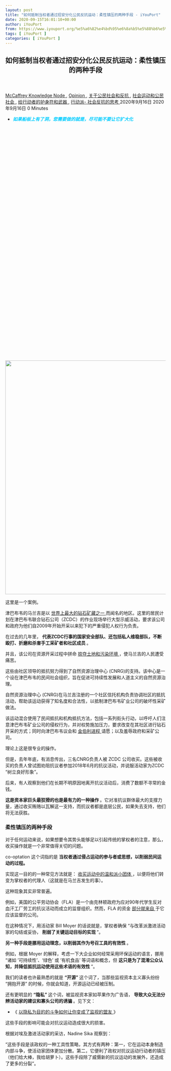 ```yaml
---
layout: post
title: "如何抵制当权者通过招安分化公民反抗运动：柔性镇压的两种手段 - iYouPort"
date: 2020-09-15T16:01:10+00:00
author: iYouPort
from: https://www.iyouport.org/%e5%a6%82%e4%bd%95%e6%8a%b5%e5%88%b6%e5%bd%93%e6%9d%83%e8%80%85%e9%80%9a%e8%bf%87%e6%8b%9b%e5%ae%89%e5%88%86%e5%8c%96%e5%85%ac%e6%b0%91%e5%8f%8d%e6%8a%97%e8%bf%90%e5%8a%a8%ef%bc%9a%e6%9f%94%e6%80%a7/
tags: [ iYouPort ]
categories: [ iYouPort ]
---
```


<article class="post-14356 post type-post status-publish format-standard has-post-thumbnail hentry category-knowledge-node category-opinion category-45 category-32 category-67 category-33 tag-activism tag-co-optation tag-protest tag-resist tag-social-movement tag-technique" id="post-14356">
 <header class="entry-header">
  <h1 class="entry-title">
   如何抵制当权者通过招安分化公民反抗运动：柔性镇压的两种手段
  </h1>
 </header>
 <div class="entry-meta">
  <span class="byline">
   <a href="https://www.iyouport.org/author/don-evans/" rel="author" title="由McCaffrey发布">
    McCaffrey
   </a>
  </span>
  <span class="cat-links">
   <a href="https://www.iyouport.org/category/knowledge-node/" rel="category tag">
    Knowledge Node
   </a>
   ,
   <a href="https://www.iyouport.org/category/opinion/" rel="category tag">
    Opinion
   </a>
   ,
   <a href="https://www.iyouport.org/category/%e5%85%b3%e4%ba%8e%e5%85%ac%e6%b0%91%e7%a4%be%e4%bc%9a%e5%92%8c%e5%8f%8d%e6%8a%97/" rel="category tag">
    关于公民社会和反抗
   </a>
   ,
   <a href="https://www.iyouport.org/category/%e7%a4%be%e4%bc%9a%e8%bf%90%e5%8a%a8%e5%92%8c%e5%85%ac%e6%b0%91%e7%a4%be%e4%bc%9a/" rel="category tag">
    社会运动和公民社会
   </a>
   ,
   <a href="https://www.iyouport.org/category/%e7%bb%99%e8%a1%8c%e5%8a%a8%e8%80%85%e7%9a%84%e6%8a%a4%e8%ba%ab%e7%ac%a6%e5%92%8c%e6%ad%a6%e5%99%a8/" rel="category tag">
    给行动者的护身符和武器
   </a>
   ,
   <a href="https://www.iyouport.org/category/%e8%a1%8c%e5%8a%a8%e6%b4%be-%e7%a4%be%e4%bc%9a%e5%8f%8d%e6%8a%97%e7%9a%84%e6%80%9d%e8%80%83/" rel="category tag">
    行动派- 社会反抗的思考
   </a>
  </span>
  <span class="published-on">
   <time class="entry-date published" datetime="2020-09-16T00:01:10+08:00">
    2020年9月16日
   </time>
   <time class="updated" datetime="2020-09-16T00:02:25+08:00">
    2020年9月16日
   </time>
  </span>
  <span class="word-count">
   0 Minutes
  </span>
 </div>
 <div class="entry-content">
  <ul>
   <li class="graf graf--p">
    <span style="color: #00ccff;">
     <em>
      <strong>
       如果船板上有了洞，您需要做的就是，尽可能不要让它扩大化
      </strong>
     </em>
    </span>
   </li>
  </ul>
  <p>
   <img alt="" class="aligncenter size-full wp-image-14357 jetpack-lazy-image" data-lazy-sizes="(max-width: 1100px) 100vw, 1100px" data-lazy-src="https://i0.wp.com/www.iyouport.org/wp-content/uploads/2020/06/0.jpg?resize=1100%2C733&amp;is-pending-load=1#038;ssl=1" data-lazy-srcset="https://i0.wp.com/www.iyouport.org/wp-content/uploads/2020/06/0.jpg?w=1280&amp;ssl=1 1280w, https://i0.wp.com/www.iyouport.org/wp-content/uploads/2020/06/0.jpg?resize=300%2C200&amp;ssl=1 300w, https://i0.wp.com/www.iyouport.org/wp-content/uploads/2020/06/0.jpg?resize=1024%2C682&amp;ssl=1 1024w, https://i0.wp.com/www.iyouport.org/wp-content/uploads/2020/06/0.jpg?resize=768%2C512&amp;ssl=1 768w, https://i0.wp.com/www.iyouport.org/wp-content/uploads/2020/06/0.jpg?resize=1100%2C733&amp;ssl=1 1100w, https://i0.wp.com/www.iyouport.org/wp-content/uploads/2020/06/0.jpg?resize=272%2C182&amp;ssl=1 272w" data-recalc-dims="1" height="733" src="https://i0.wp.com/www.iyouport.org/wp-content/uploads/2020/06/0.jpg?resize=1100%2C733&amp;ssl=1" srcset="data:image/gif;base64,R0lGODlhAQABAIAAAAAAAP///yH5BAEAAAAALAAAAAABAAEAAAIBRAA7" width="1100"/>
   <noscript>
    <img alt="" class="aligncenter size-full wp-image-14357" data-recalc-dims="1" height="733" sizes="(max-width: 1100px) 100vw, 1100px" src="https://i0.wp.com/www.iyouport.org/wp-content/uploads/2020/06/0.jpg?resize=1100%2C733&amp;ssl=1" srcset="https://i0.wp.com/www.iyouport.org/wp-content/uploads/2020/06/0.jpg?w=1280&amp;ssl=1 1280w, https://i0.wp.com/www.iyouport.org/wp-content/uploads/2020/06/0.jpg?resize=300%2C200&amp;ssl=1 300w, https://i0.wp.com/www.iyouport.org/wp-content/uploads/2020/06/0.jpg?resize=1024%2C682&amp;ssl=1 1024w, https://i0.wp.com/www.iyouport.org/wp-content/uploads/2020/06/0.jpg?resize=768%2C512&amp;ssl=1 768w, https://i0.wp.com/www.iyouport.org/wp-content/uploads/2020/06/0.jpg?resize=1100%2C733&amp;ssl=1 1100w, https://i0.wp.com/www.iyouport.org/wp-content/uploads/2020/06/0.jpg?resize=272%2C182&amp;ssl=1 272w" width="1100"/>
   </noscript>
  </p>
  <p class="graf graf--p">
   这里是一个案例。
  </p>
  <p class="graf graf--p">
   津巴布韦的马兰吉是以
   <a class="markup--anchor markup--p-anchor" data-href="https://edition.cnn.com/2012/03/15/business/zimbabwe-marange-diamond-field/index.html" href="https://edition.cnn.com/2012/03/15/business/zimbabwe-marange-diamond-field/index.html" rel="noopener noreferrer" target="_blank">
    世界上最大的钻石矿藏之一
   </a>
   而闻名的地区。这里的居民计划在津巴布韦联合钻石公司（ZCDC）的作业现场举行大型示威活动，要求该公司和政府为他们自2009年开始开采以来犯下的严重侵犯人权行为负责。
  </p>
  <p class="graf graf--p">
   在过去的几年里，
   <strong class="markup--strong markup--p-strong">
    代表ZCDC行事的国家安全部队、还包括私人维稳部队，不断殴打、折磨和杀害手工采矿者和社区成员
   </strong>
   。
  </p>
  <p class="graf graf--p">
   并且，该公司在资源开采过程中拼命
   <a class="markup--anchor markup--p-anchor" data-href="https://www.hrw.org/report/2010/06/21/deliberate-chaos/ongoing-human-rights-abuses-marange-diamond-fields-zimbabwe" href="https://www.hrw.org/report/2010/06/21/deliberate-chaos/ongoing-human-rights-abuses-marange-diamond-fields-zimbabwe" rel="noopener noreferrer" target="_blank">
    掠夺土地和污染环境
   </a>
   ，使马兰吉的人民遭受痛苦。
  </p>
  <p class="graf graf--p">
   这些由社区领导的抵抗努力得到了自然资源治理中心 (CNRG)的支持。该中心是一个设在津巴布韦的民间社会组织，旨在促进可持续性发展和人道主义的自然资源治理。
  </p>
  <p class="graf graf--p">
   自然资源治理中心 (CNRG)在马兰吉注册的一个社区信托机构负责协调社区的抵抗活动，帮助该运动获得了知名度和合法性，以抵制津巴布韦矿业公司的破坏性采矿做法。
  </p>
  <p class="graf graf--p">
   该运动混合使用了民间抵抗和机构抵抗方法，包括一系列街头行动，以呼吁人们注意津巴布韦矿业公司的侵权行为，并对权势施加压力，要求改变在其社区进行钻石开采的方式；同时向津巴布韦议会和
   <a class="markup--anchor markup--p-anchor" data-href="https://www.kimberleyprocess.com/en/zimbabwe-0" href="https://www.kimberleyprocess.com/en/zimbabwe-0" rel="noopener noreferrer" target="_blank">
    金伯利进程
   </a>
   请愿；以及羞辱政府和采矿公司。
  </p>
  <p class="graf graf--p">
   理论上这是很专业的操作。
  </p>
  <p class="graf graf--p">
   但是，去年年底，有消息传出，三名CNRG负责人被 ZCDC 公司收买。这些被收买的负责人曾试图劝阻抗议者参加2018年6月的抗议活动，并说服活动家为ZCDC “树立良好形象”。
  </p>
  <p class="graf graf--p">
   后来，有人观察到他们在长期不明原因地离开抗议活动后，消费了数额不寻常的金钱。
  </p>
  <p class="graf graf--p">
   <strong class="markup--strong markup--p-strong">
    这是资本家巨头最狡猾的也是最有力的一种操作
   </strong>
   。它对准抗议群体最大的支撑力量，通过收买贿赂以瓦解这一支持，而抗议者都是底层公民，如果失去支持，他们将无法获胜。
  </p>
  <h3 class="graf graf--p">
   <strong class="markup--strong markup--p-strong">
    柔性镇压的两种手段
   </strong>
  </h3>
  <p class="graf graf--p">
   对于任何运动来说，如果想要令其势头能够足以引起传统的掌权者的注意，那么，收买操作就是一个非常值得关切的问题。
  </p>
  <p class="graf graf--p">
   co-optation 这个词指的是
   <strong class="markup--strong markup--p-strong">
    当权者通过侵占运动的参与者或思想，以削弱民间运动的过程。
   </strong>
  </p>
  <p class="graf graf--p">
   实现这一目的的一种常见方法就是：
   <a class="markup--anchor markup--p-anchor" data-href="https://www.nonviolent-conflict.org/resource/doing-democracy-the-map-model-for-organizing-social-movements-2/" href="https://www.nonviolent-conflict.org/resource/doing-democracy-the-map-model-for-organizing-social-movements-2/" rel="noopener noreferrer" target="_blank">
    收买运动中的温和派小团体
   </a>
   ，以便将他们转变为掌权者的代理人（这就是在马兰吉发生的事）。
  </p>
  <p class="graf graf--p">
   这种现象其实非常普遍。
  </p>
  <p class="graf graf--p">
   例如，美国的公平劳动协会（FLA）是一个由克林顿政府为应对90年代学生反对血汗工厂劳工的抗议活动而成立的监督组织。然而，FLA 的资金
   <a class="markup--anchor markup--p-anchor" data-href="https://wagingnonviolence.org/2013/05/industrial-disasters-and-student-activism-an-overlooked-story/" href="https://wagingnonviolence.org/2013/05/industrial-disasters-and-student-activism-an-overlooked-story/" rel="noopener noreferrer" target="_blank">
    部分就来自
   </a>
   于它应该监督的公司。
  </p>
  <p class="graf graf--p">
   在这种情况下，用活动家 Bill Moyer 的话说就是，掌权者确保 “与改革派激进活动家的勾结或妥协，
   <strong class="markup--strong markup--p-strong">
    削弱了关键运动目标的实现
   </strong>
   ”。
  </p>
  <p class="graf graf--p">
   <strong class="markup--strong markup--p-strong">
    另一种手段是挪用运动理念，以削弱其作为号召工具的有效性
   </strong>
   。
  </p>
  <p class="graf graf--p">
   例如，根据 Moyer 的解释，考虑一下大企业如何经常采用环保运动的语言，挪用 “诸如 ‘可持续性’、‘绿色’ 或 ‘有机食品’ 等词语和概念，但
   <strong class="markup--strong markup--p-strong">
    这只是为了混淆公众认知，并降低抵抗运动使用这些术语的有效性
   </strong>
   ”。
  </p>
  <p class="graf graf--p">
   我们的读者也许最熟悉的就是
   <strong class="markup--strong markup--p-strong">
    “开源”
   </strong>
   这个词了，当那些监视资本主义寡头纷纷 “拥抱开源” 的时候，你就会知道，开源运动已经被压制。
  </p>
  <p class="graf graf--p">
   还有更明显的
   <strong class="markup--strong markup--p-strong">
    “隐私”
   </strong>
   这个词，被监视资本家如苹果作为广告语，
   <strong class="markup--strong markup--p-strong">
    导致大众无法分辨活动家的建议和寡头公司的诱骗
   </strong>
   。见下文：
  </p>
  <ul class="postList">
   <li class="graf graf--li">
    《
    <a class="markup--anchor markup--li-anchor" data-href="https://www.iyouport.org/%e4%bb%a5%e9%9a%90%e7%a7%81%e4%b8%ba%e7%9b%ae%e7%9a%84%e7%9a%84%e6%96%97%e4%ba%89%e5%a6%82%e4%bd%95%e8%ae%a9%e4%bd%a0%e5%8f%98%e6%88%90%e4%ba%86%e7%9b%91%e8%a7%86%e7%9a%84%e7%9b%9f%e5%8f%8b/" href="https://www.iyouport.org/%e4%bb%a5%e9%9a%90%e7%a7%81%e4%b8%ba%e7%9b%ae%e7%9a%84%e7%9a%84%e6%96%97%e4%ba%89%e5%a6%82%e4%bd%95%e8%ae%a9%e4%bd%a0%e5%8f%98%e6%88%90%e4%ba%86%e7%9b%91%e8%a7%86%e7%9a%84%e7%9b%9f%e5%8f%8b/" rel="noopener noreferrer" target="_blank">
     以隐私为目的的斗争如何让你变成了监视的盟友
    </a>
    》
   </li>
  </ul>
  <p class="graf graf--p">
   这些手段的影响可能会对抗议运动造成很大的损害。
  </p>
  <p class="graf graf--p">
   根据对埃及激进活动家的采访，Nadine Sika 观察到：
  </p>
  <p class="graf graf--p graf--startsWithDoubleQuote">
   “这些手段是该政权的一种工具性策略，其方式有两种：第一，它在运动本身制造内部斗争，使活动家团体更加分散。第二，它便利了政权对抗议运动行动者的镇压（他们给大棒，我给胡萝卜）。这些手段除了威慑新的抗议运动的发展外，还造成了更多的分裂”。
  </p>
  <p class="graf graf--p">
   <img alt="" class="aligncenter size-full wp-image-14358 jetpack-lazy-image" data-lazy-sizes="(max-width: 1100px) 100vw, 1100px" data-lazy-src="https://i2.wp.com/www.iyouport.org/wp-content/uploads/2020/06/22.jpg?resize=1100%2C735&amp;is-pending-load=1#038;ssl=1" data-lazy-srcset="https://i2.wp.com/www.iyouport.org/wp-content/uploads/2020/06/22.jpg?w=1280&amp;ssl=1 1280w, https://i2.wp.com/www.iyouport.org/wp-content/uploads/2020/06/22.jpg?resize=300%2C200&amp;ssl=1 300w, https://i2.wp.com/www.iyouport.org/wp-content/uploads/2020/06/22.jpg?resize=1024%2C684&amp;ssl=1 1024w, https://i2.wp.com/www.iyouport.org/wp-content/uploads/2020/06/22.jpg?resize=768%2C513&amp;ssl=1 768w, https://i2.wp.com/www.iyouport.org/wp-content/uploads/2020/06/22.jpg?resize=1100%2C735&amp;ssl=1 1100w, https://i2.wp.com/www.iyouport.org/wp-content/uploads/2020/06/22.jpg?resize=272%2C182&amp;ssl=1 272w" data-recalc-dims="1" height="735" src="https://i2.wp.com/www.iyouport.org/wp-content/uploads/2020/06/22.jpg?resize=1100%2C735&amp;ssl=1" srcset="data:image/gif;base64,R0lGODlhAQABAIAAAAAAAP///yH5BAEAAAAALAAAAAABAAEAAAIBRAA7" width="1100"/>
   <noscript>
    <img alt="" class="aligncenter size-full wp-image-14358" data-recalc-dims="1" height="735" sizes="(max-width: 1100px) 100vw, 1100px" src="https://i2.wp.com/www.iyouport.org/wp-content/uploads/2020/06/22.jpg?resize=1100%2C735&amp;ssl=1" srcset="https://i2.wp.com/www.iyouport.org/wp-content/uploads/2020/06/22.jpg?w=1280&amp;ssl=1 1280w, https://i2.wp.com/www.iyouport.org/wp-content/uploads/2020/06/22.jpg?resize=300%2C200&amp;ssl=1 300w, https://i2.wp.com/www.iyouport.org/wp-content/uploads/2020/06/22.jpg?resize=1024%2C684&amp;ssl=1 1024w, https://i2.wp.com/www.iyouport.org/wp-content/uploads/2020/06/22.jpg?resize=768%2C513&amp;ssl=1 768w, https://i2.wp.com/www.iyouport.org/wp-content/uploads/2020/06/22.jpg?resize=1100%2C735&amp;ssl=1 1100w, https://i2.wp.com/www.iyouport.org/wp-content/uploads/2020/06/22.jpg?resize=272%2C182&amp;ssl=1 272w" width="1100"/>
   </noscript>
  </p>
  <h3 class="graf graf--p">
   <strong class="markup--strong markup--p-strong">
    怀疑招安存在时如何反击
   </strong>
  </h3>
  <p class="graf graf--p">
   对可疑共谋行为的自然反应可能是让活动家点名羞辱那些被收买的人，指明他们是不可信任的叛徒。
  </p>
  <p class="graf graf--p">
   然而，可能还有一种更精明的处理共谋的方式：谨慎地孤立他们，然后解除他们的武装，最后给他们指明退出方式。
  </p>
  <p class="graf graf--p">
   当马兰吉社区开始传出关于收买的消息时，CNRG 和社区并没有加入对他们的指控。相反，CNRG 的工作人员会见了信托机构的其他九名成员和几位传统的社区领袖，以收集更多的信息。
  </p>
  <p class="graf graf--p">
   在证实了传言之后，运动领导人对社区进行了改组，使信托机构和负责组织运动活动的负责人之间的责任分工更加明确。
  </p>
  <p class="graf graf--p">
   CNRG 的工作人员没有试图将这些被收买的个人完全清除出去，而是提醒他们，他们作为机构成员的作用是为机构制定政策，而不是直接管理抗议运动活动规划。其他成员同意遵守这一任务。
  </p>
  <p class="graf graf--p">
   机构随后扩大了规模，在马兰吉的每个村庄都增加了协调员，使后者能够以更大的独立性和权力下放的方式运作。
  </p>
  <p class="graf graf--p">
   <strong class="markup--strong markup--p-strong">
    在整个过程中逐步对那些被收买的人降权，而不是一次性的
   </strong>
   ，让他们没有明确的理由怀疑自己被排斥。
  </p>
  <p class="graf graf--p">
   经过几个月的精心管理，尽可能挽回被收买者可能造成的潜在伤害，直到2018年12月，运动组织感到是时候请他们下台了。
  </p>
  <p class="graf graf--p">
   面对被责令退出，
   <strong class="markup--strong markup--p-strong">
    这些人变得咄咄逼人，再次试图破坏抗议活动，但是那个时候他们破坏运动的能力已经大大减弱
   </strong>
   。此时，他们越是试图破坏，就越是与社区疏远。
  </p>
  <p class="graf graf--p">
   如果您怀疑您的抗议运动中的某个人被人利用了，在采取行动之前，首先要检查背景和您可以选择的方案。要在保护自己的前提下充分利用可用的资源，将损失降至最低。
  </p>
  <p class="graf graf--p">
   当您开始怀疑有人利用您的时候，要注意自己最初的情绪反应。在考虑该怎么做之前，要给时间让情绪平静下来，这样才能制定出有技巧的反应，而不是在一时的激情中做出反应。冲动和智慧往往不兼容。
  </p>
  <p class="graf graf--p">
   在某些情况下，运动领袖可能会决定点名羞辱被收买者。但在许多情况下，像这里所描述的那种更微妙的反应可能会更有效地开除被收买的成员 —— 而不会损害运动的完整性。⚪️
  </p>
  <div id="atatags-1611829871-5f6193da96752">
  </div>
  <div class="sharedaddy sd-sharing-enabled">
   <div class="robots-nocontent sd-block sd-social sd-social-icon sd-sharing">
    <h3 class="sd-title">
     共享此文章：
    </h3>
    <div class="sd-content">
     <ul>
      <li class="share-twitter">
       <a class="share-twitter sd-button share-icon no-text" data-shared="sharing-twitter-14356" href="https://www.iyouport.org/%e5%a6%82%e4%bd%95%e6%8a%b5%e5%88%b6%e5%bd%93%e6%9d%83%e8%80%85%e9%80%9a%e8%bf%87%e6%8b%9b%e5%ae%89%e5%88%86%e5%8c%96%e5%85%ac%e6%b0%91%e5%8f%8d%e6%8a%97%e8%bf%90%e5%8a%a8%ef%bc%9a%e6%9f%94%e6%80%a7/?share=twitter" rel="nofollow noopener noreferrer" target="_blank" title="点击以在 Twitter 上共享">
        <span>
        </span>
        <span class="sharing-screen-reader-text">
         点击以在 Twitter 上共享（在新窗口中打开）
        </span>
       </a>
      </li>
      <li class="share-facebook">
       <a class="share-facebook sd-button share-icon no-text" data-shared="sharing-facebook-14356" href="https://www.iyouport.org/%e5%a6%82%e4%bd%95%e6%8a%b5%e5%88%b6%e5%bd%93%e6%9d%83%e8%80%85%e9%80%9a%e8%bf%87%e6%8b%9b%e5%ae%89%e5%88%86%e5%8c%96%e5%85%ac%e6%b0%91%e5%8f%8d%e6%8a%97%e8%bf%90%e5%8a%a8%ef%bc%9a%e6%9f%94%e6%80%a7/?share=facebook" rel="nofollow noopener noreferrer" target="_blank" title="点击以在 Facebook 上共享">
        <span>
        </span>
        <span class="sharing-screen-reader-text">
         点击以在 Facebook 上共享（在新窗口中打开）
        </span>
       </a>
      </li>
      <li class="share-end">
      </li>
     </ul>
    </div>
   </div>
  </div>
  <div class="sharedaddy sd-block sd-like jetpack-likes-widget-wrapper jetpack-likes-widget-unloaded" data-name="like-post-frame-161182987-14356-5f6193da9704f" data-src="https://widgets.wp.com/likes/#blog_id=161182987&amp;post_id=14356&amp;origin=www.iyouport.org&amp;obj_id=161182987-14356-5f6193da9704f" id="like-post-wrapper-161182987-14356-5f6193da9704f">
   <h3 class="sd-title">
    赞过：
   </h3>
   <div class="likes-widget-placeholder post-likes-widget-placeholder" style="height: 55px;">
    <span class="button">
     <span>
      赞
     </span>
    </span>
    <span class="loading">
     正在加载……
    </span>
   </div>
   <span class="sd-text-color">
   </span>
   <a class="sd-link-color">
   </a>
  </div>
  <div class="jp-relatedposts" id="jp-relatedposts">
   <h3 class="jp-relatedposts-headline">
    <em>
     相关
    </em>
   </h3>
  </div>
 </div>
 <div class="entry-footer">
  <ul class="post-tags light-text">
   <li>
    Tagged
   </li>
   <li>
    <a href="https://www.iyouport.org/tag/activism/" rel="tag">
     Activism
    </a>
   </li>
   <li>
    <a href="https://www.iyouport.org/tag/co-optation/" rel="tag">
     Co-optation
    </a>
   </li>
   <li>
    <a href="https://www.iyouport.org/tag/protest/" rel="tag">
     protest
    </a>
   </li>
   <li>
    <a href="https://www.iyouport.org/tag/resist/" rel="tag">
     resist
    </a>
   </li>
   <li>
    <a href="https://www.iyouport.org/tag/social-movement/" rel="tag">
     Social movement
    </a>
   </li>
   <li>
    <a href="https://www.iyouport.org/tag/technique/" rel="tag">
     technique
    </a>
   </li>
  </ul>
 </div>
 <div class="entry-author-wrapper">
  <div class="site-posted-on">
   <strong>
    Published
   </strong>
   <time class="entry-date published" datetime="2020-09-16T00:01:10+08:00">
    2020年9月16日
   </time>
   <time class="updated" datetime="2020-09-16T00:02:25+08:00">
    2020年9月16日
   </time>
  </div>
 </div>
</article>

